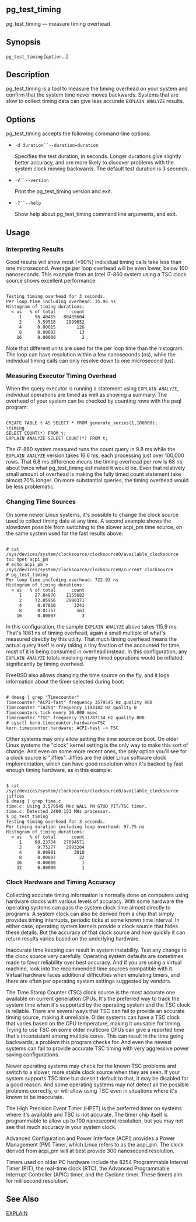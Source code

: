 ## pg\_test\_timing

pg\_test\_timing — measure timing overhead

## Synopsis

`pg_test_timing` \[*`option`*...]

## Description

pg\_test\_timing is a tool to measure the timing overhead on your system and confirm that the system time never moves backwards. Systems that are slow to collect timing data can give less accurate `EXPLAIN ANALYZE` results.

## Options

pg\_test\_timing accepts the following command-line options:

* `-d duration``--duration=duration`

    Specifies the test duration, in seconds. Longer durations give slightly better accuracy, and are more likely to discover problems with the system clock moving backwards. The default test duration is 3 seconds.

* `-V``--version`

    Print the pg\_test\_timing version and exit.

* `-?``--help`

    Show help about pg\_test\_timing command line arguments, and exit.

## Usage

### Interpreting Results

Good results will show most (>90%) individual timing calls take less than one microsecond. Average per loop overhead will be even lower, below 100 nanoseconds. This example from an Intel i7-860 system using a TSC clock source shows excellent performance:

```

Testing timing overhead for 3 seconds.
Per loop time including overhead: 35.96 ns
Histogram of timing durations:
  < us   % of total      count
     1     96.40465   80435604
     2      3.59518    2999652
     4      0.00015        126
     8      0.00002         13
    16      0.00000          2
```

Note that different units are used for the per loop time than the histogram. The loop can have resolution within a few nanoseconds (ns), while the individual timing calls can only resolve down to one microsecond (us).

### Measuring Executor Timing Overhead

When the query executor is running a statement using `EXPLAIN ANALYZE`, individual operations are timed as well as showing a summary. The overhead of your system can be checked by counting rows with the psql program:

```

CREATE TABLE t AS SELECT * FROM generate_series(1,100000);
\timing
SELECT COUNT(*) FROM t;
EXPLAIN ANALYZE SELECT COUNT(*) FROM t;
```

The i7-860 system measured runs the count query in 9.8 ms while the `EXPLAIN ANALYZE` version takes 16.6 ms, each processing just over 100,000 rows. That 6.8 ms difference means the timing overhead per row is 68 ns, about twice what pg\_test\_timing estimated it would be. Even that relatively small amount of overhead is making the fully timed count statement take almost 70% longer. On more substantial queries, the timing overhead would be less problematic.

### Changing Time Sources

On some newer Linux systems, it's possible to change the clock source used to collect timing data at any time. A second example shows the slowdown possible from switching to the slower acpi\_pm time source, on the same system used for the fast results above:

```

# cat /sys/devices/system/clocksource/clocksource0/available_clocksource
tsc hpet acpi_pm
# echo acpi_pm > /sys/devices/system/clocksource/clocksource0/current_clocksource
# pg_test_timing
Per loop time including overhead: 722.92 ns
Histogram of timing durations:
  < us   % of total      count
     1     27.84870    1155682
     2     72.05956    2990371
     4      0.07810       3241
     8      0.01357        563
    16      0.00007          3
```

In this configuration, the sample `EXPLAIN ANALYZE` above takes 115.9 ms. That's 1061 ns of timing overhead, again a small multiple of what's measured directly by this utility. That much timing overhead means the actual query itself is only taking a tiny fraction of the accounted for time, most of it is being consumed in overhead instead. In this configuration, any `EXPLAIN ANALYZE` totals involving many timed operations would be inflated significantly by timing overhead.

FreeBSD also allows changing the time source on the fly, and it logs information about the timer selected during boot:

```

# dmesg | grep "Timecounter"
Timecounter "ACPI-fast" frequency 3579545 Hz quality 900
Timecounter "i8254" frequency 1193182 Hz quality 0
Timecounters tick every 10.000 msec
Timecounter "TSC" frequency 2531787134 Hz quality 800
# sysctl kern.timecounter.hardware=TSC
kern.timecounter.hardware: ACPI-fast -> TSC
```

Other systems may only allow setting the time source on boot. On older Linux systems the "clock" kernel setting is the only way to make this sort of change. And even on some more recent ones, the only option you'll see for a clock source is "jiffies". Jiffies are the older Linux software clock implementation, which can have good resolution when it's backed by fast enough timing hardware, as in this example:

```

$ cat /sys/devices/system/clocksource/clocksource0/available_clocksource
jiffies
$ dmesg | grep time.c
time.c: Using 3.579545 MHz WALL PM GTOD PIT/TSC timer.
time.c: Detected 2400.153 MHz processor.
$ pg_test_timing
Testing timing overhead for 3 seconds.
Per timing duration including loop overhead: 97.75 ns
Histogram of timing durations:
  < us   % of total      count
     1     90.23734   27694571
     2      9.75277    2993204
     4      0.00981       3010
     8      0.00007         22
    16      0.00000          1
    32      0.00000          1
```

### Clock Hardware and Timing Accuracy

Collecting accurate timing information is normally done on computers using hardware clocks with various levels of accuracy. With some hardware the operating systems can pass the system clock time almost directly to programs. A system clock can also be derived from a chip that simply provides timing interrupts, periodic ticks at some known time interval. In either case, operating system kernels provide a clock source that hides these details. But the accuracy of that clock source and how quickly it can return results varies based on the underlying hardware.

Inaccurate time keeping can result in system instability. Test any change to the clock source very carefully. Operating system defaults are sometimes made to favor reliability over best accuracy. And if you are using a virtual machine, look into the recommended time sources compatible with it. Virtual hardware faces additional difficulties when emulating timers, and there are often per operating system settings suggested by vendors.

The Time Stamp Counter (TSC) clock source is the most accurate one available on current generation CPUs. It's the preferred way to track the system time when it's supported by the operating system and the TSC clock is reliable. There are several ways that TSC can fail to provide an accurate timing source, making it unreliable. Older systems can have a TSC clock that varies based on the CPU temperature, making it unusable for timing. Trying to use TSC on some older multicore CPUs can give a reported time that's inconsistent among multiple cores. This can result in the time going backwards, a problem this program checks for. And even the newest systems can fail to provide accurate TSC timing with very aggressive power saving configurations.

Newer operating systems may check for the known TSC problems and switch to a slower, more stable clock source when they are seen. If your system supports TSC time but doesn't default to that, it may be disabled for a good reason. And some operating systems may not detect all the possible problems correctly, or will allow using TSC even in situations where it's known to be inaccurate.

The High Precision Event Timer (HPET) is the preferred timer on systems where it's available and TSC is not accurate. The timer chip itself is programmable to allow up to 100 nanosecond resolution, but you may not see that much accuracy in your system clock.

Advanced Configuration and Power Interface (ACPI) provides a Power Management (PM) Timer, which Linux refers to as the acpi\_pm. The clock derived from acpi\_pm will at best provide 300 nanosecond resolution.

Timers used on older PC hardware include the 8254 Programmable Interval Timer (PIT), the real-time clock (RTC), the Advanced Programmable Interrupt Controller (APIC) timer, and the Cyclone timer. These timers aim for millisecond resolution.

## See Also

[EXPLAIN](sql-explain.html "EXPLAIN")